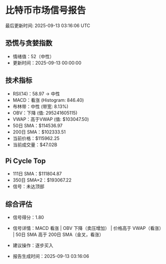 # 比特币市场信号报告

最后更新时间: 2025-09-13 03:16:06 UTC

## 恐慌与贪婪指数
- 情绪值：52（中性）
- 更新时间：2025-09-13 00:00:00

## 技术指标
- RSI(14)：58.97 → 中性
- MACD：看涨 (Histogram: 846.40)
- 布林带：中性 (带宽: 8.13%)
- OBV：下降 (值: 295241605115)
- VWAP：高于VWAP (值: $103047.50)
- 50日 SMA：$114536.97
- 200日 SMA：$102333.51
- 当前价格：$115962.25
- 当前成交量：$47.02B

## Pi Cycle Top
- 111日 SMA：$111804.87
- 350日 SMA×2：$193067.22
- 信号：未达顶部

## 综合评估
- 信号得分：1.80
- 信号详情：MACD 看涨 | OBV 下降（卖压增加） | 价格高于 VWAP（看涨） | 50日 SMA 高于 200日 SMA（金叉，看涨）
- 建议操作：逐步买入

- 报告生成时间：2025-09-13 03:16:06
